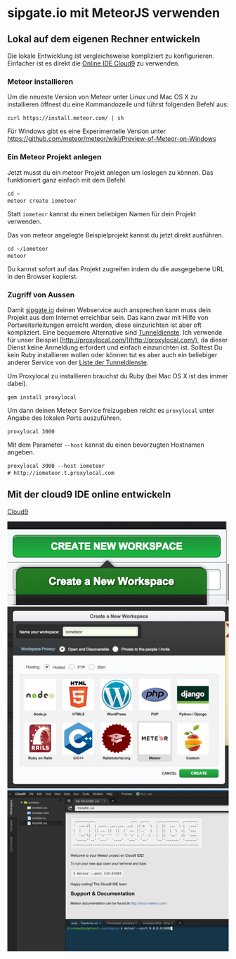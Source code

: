 # sipgate.io mit MeteorJS verwenden

## Lokal auf dem eigenen Rechner entwickeln

Die lokale Entwicklung ist vergleichsweise kompliziert zu konfigurieren.
Einfacher ist es direkt die [Online IDE Cloud9](#cloud9) zu verwenden.

### Meteor installieren

Um die neueste Version von Meteor unter Linux und Mac OS X zu installieren öffnest du eine Kommandozeile und führst folgenden Befehl aus:

    curl https://install.meteor.com/ | sh

Für Windows gibt es eine Experimentelle Version unter https://github.com/meteor/meteor/wiki/Preview-of-Meteor-on-Windows

### Ein Meteor Projekt anlegen

Jetzt musst du ein meteor Projekt anlegen um loslegen zu können. Das funktioniert
ganz einfach mit dem Befehl

    cd ~
    meteor create iometeor

Statt `iometeor` kannst du einen beliebigen Namen für dein Projekt verwenden.

Das von meteor angelegte Beispielprojekt kannst du jetzt direkt ausführen.

    cd ~/iometeor
    meteor

Du kannst sofort auf das Projekt zugreifen indem du die ausgegebene URL in den
Browser kopierst.

### Zugriff von Aussen

Damit [sipgate.io](http://sipgate.io) deinen Webservice auch ansprechen kann muss dein Projekt
aus dem Internet erreichbar sein. Das kann zwar mit Hilfe von
Portweiterleitungen erreicht werden, diese einzurichten ist aber oft kompliziert.
Eine bequemere Alternative sind [Tunneldienste](http://www.sitepoint.com/accessing-localhost-from-anywhere/).
Ich verwende für unser Beispiel [http://proxylocal.com/](http://proxylocal.com/),
da dieser Dienst keine Anmeldung erfordert und einfach einzurichten ist.
Solltest Du kein Ruby installieren wollen oder können tut es aber auch ein
beliebiger anderer Service von
der [Liste der Tunneldienste](http://proxylocal.com/).

Um Proxylocal zu installieren brauchst du Ruby (bei Mac OS X ist das immer dabei).

    gem install proxylocal

Um dann deinen Meteor Service freizugeben reicht es `proxylocal` unter Angabe des
lokalen Ports auszuführen.

    proxylocal 3000

Mit dem Parameter `--host` kannst du einen bevorzugten Hostnamen angeben.

    proxylocal 3000 --host iometeor
    # http://iometeor.t.proxylocal.com

## <a name="cloud9"></a>Mit der cloud9 IDE online entwickeln

[Cloud9](https://c9.io/)

![Cloud9 Workspace anlegen](assets/01-create_workspace.png)
![Cloud9 Workspace Titel eingeben](assets/02-workspace_title.png)
![Cloud9 Workspace meteor starten](assets/03-worspace_start.png)
